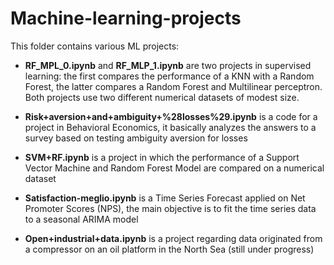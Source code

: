 # Machine-learning-projects

This folder contains various ML projects:

- **RF_MPL_0.ipynb** and **RF_MLP_1.ipynb** are two projects in supervised learning: the first compares the performance of a KNN  with a Random Forest, the latter compares a Random Forest and Multilinear perceptron. Both projects use two different numerical datasets of modest size.

- **Risk+aversion+and+ambiguity+%28losses%29.ipynb** is a code for a project in Behavioral Economics, it basically analyzes the answers to a survey based on testing ambiguity aversion for losses 

- **SVM+RF.ipynb** is a project in which the performance of a Support Vector Machine and Random Forest Model are compared on a numerical dataset

- **Satisfaction-meglio.ipynb** is a Time Series Forecast applied on Net Promoter Scores (NPS), the main objective is to fit the time series data to a seasonal ARIMA model 

- **Open+industrial+data.ipynb** is a project regarding data originated from a compressor on an oil platform in the North Sea (still under progress)
